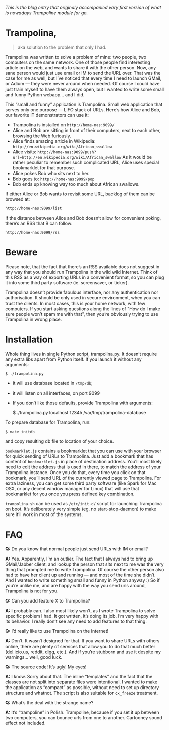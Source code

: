 _This is the blog entry that originaly accompanied very first version of what is nowadays Trampoline module for go._

# Trampolina,
> aka solution to the problem that only I had.

Trampolina was written to solve a problem of mine: two people, two computers on
the same network. One of those people find interesting article on the web, and
wants to share it with the other person. Now, any sane person would just use
email or IM to send the URL over. That was the case for me as well, but I’ve
noticed that every time I need to launch GMail, or Adium — they were never
around when needed. Of course I could have just train myself to have them
always open, but I wanted to write some small and funny Python webapp... and I
did.

This “small and funny” application is Trampolina. Small web application that
serves only one purpose — LIFO stack of URLs. Here’s how Alice and Bob, our
favorite IT demonstrators can use it:

* Trampolina is installed on
`http://home-nas:9099/`
* Alice and Bob are sitting in front of their computers, next to each other, browsing the Web furiously.
* Alice finds amazing article in Wikipedia:
`http://en.wikipedia.org/wiki/African_swallow`
* Alice visits:
`http://home-nas:9099/push?url=http://en.wikipedia.org/wiki/African_swallow`
As it would be rather peculiar to remember such complicated URL, Alice uses special bookmarklet for that purpose.
* Alice pokes Bob who sits next to her.
* Bob goes to:
`http://home-nas:9099/pop`
* Bob ends up knowing way too much about African swallows.

If either Alice or Bob wants to revisit some URL, backlog of them can be browsed at:

    http://home-nas:9099/list

If the distance between Alice and Bob doesn’t allow for convenient poking, there’s an RSS that B can follow:

    http://home-nas:9099/rss

# Beware
Please note, that the fact that there’s an RSS available does not suggest in
any way that you should run Trampolina in the wild wild Internet. Think of this
RSS as a way of exporting URLs in a convenient format, so you can plug it into
some third party software (ie. screensaver, or ticker).

Trampolina doesn’t provide fabulous interface, nor any authentication nor
authorisation. It should be only used in secure environment, when you can trust
the clients. In most cases, this is your home network, with few computers. If
you start asking questions along the lines of "How do I make sure people won’t
spam me with that", then you’re obviously trying to use Trampolina in wrong
place.

# Installation
Whole thing lives in single Python script, trampolina.py. It doesn’t require any extra libs apart from Python itself. If you launch it without any arguments:

    $ ./trampolina.py

* it will use database located in `/tmp/db`;
* it will listen on all interfaces, on port 9099
* If you don’t like those defaults, provide Trampolina with arguments:

    $ ./trampolina.py localhost 12345 /var/tmp/trampolina-database

To prepare database for Trampolina, run:

    $ make initdb

and copy resulting db file to location of your choice.

`bookmarklet.js` contains a bookmarklet that you can use with your browser for
quick sending of URLs to Trampolina. Just add a bookmark that has content of
`bookmarklet.js` in place of destination address. You’ll most likely need to edit
the address that is used in there, to match the address of your Trampolina
instance. Once you do that, every time you click on that bookmark, you’ll send
URL of the currently viewed page to Trampolina. For extra laziness, you can get
some third party software (like Spark for Mac OSX, or any decent window manager
for Linux) that will use that bookmarklet for you once you press defined key
combination.

`trampolina.sh` can be used as `/etc/init.d/` script for launching Trampolina
on boot. It’s deliberately very simple (eg. no start-stop-daemon) to make sure
it’ll work in most of the systems.

# FAQ

**Q:** Do you know that normal people just send URLs with IM or email?

**A:** Yes. Apparently, I’m an outlier. The fact that I always had to bring
up GMail/Jabber client, and lookup the person that sits next to me was the very
thing that prompted me to write Trampolina. Of course the other person also had
to have her client up and running — and most of the time she didn’t. And I
wanted to write something small and funny in Python anyway :) So if you’re
unlike me, and are happy with the way you send urls around, Trampolina is not
for you.

**Q:** Can you add feature X to Trampolina?

**A:** I probably can. I also most likely won’t, as I wrote Trampolina to solve
specific problem I had. It got written, it’s doing its job, I’m very happy with
its behavior. I really don’t see any need to add features to that thing.

**Q:** I’d really like to use Trampolina on the Internet!

**A:** Don’t. It wasn’t designed for that. If you want to share URLs with
others online, there are plenty of services that allow you to do that much
better (del.icio.us, reddit, digg, etc.). And if you’re stubborn and use it
despite my warnings... well, good luck.

**Q:** The source code! It’s ugly! My eyes!

**A:** I know. Sorry about that. The inline “templates” and the fact that the
classes are not split into separate files were intentional. I wanted to make
the application as “compact” as possible, without need to set up directory
structure and whatnot. The script is also suitable for `cx_freeze` treatment.

**Q:** What’s the deal with the strange name?

**A:** It’s “trampoline” in Polish. Trampoline, because if you set it up
between two computers, you can bounce urls from one to another. Cartooney sound
effect not included.
